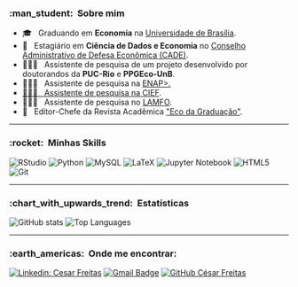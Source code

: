 <h3> :man_student: &nbsp;Sobre mim </h3>

- 🎓 &nbsp; Graduando em **Economia** na <a href="http://www.economia.unb.br/">Universidade de Brasília</a>.
- 💼 &nbsp; Estagiário em **Ciência de Dados e Economia** no <a href="https://www.gov.br/cade/pt-br/pagina-inicial">Conselho Administrativo de Defesa Econômica (CADE)</a>.
- 👨🏻‍💻 &nbsp; Assistente de pesquisa de um projeto desenvolvido por doutorandos da **PUC-Rio** e **PPGEco-UnB**.
- 👨🏻‍💻 &nbsp; Assistente de pesquisa na <a href="https://enap.gov.br/pt/">ENAP>.
- 👨🏻‍💻 &nbsp; Assistente de pesquisa na <a href="http://www.cief.unb.br/">CIEF</a>.
- 👨🏻‍💻 &nbsp; Assistente de pesquisa no <a href="http://www.lamfo.unb.br/">LAMFO</a>.
- 📓 &nbsp; Editor-Chefe da Revista Acadêmica <a href="http://www.ecodagraduacao.com.br/">"Eco da Graduação"</a>.

-----

<h3> :rocket: &nbsp;Minhas Skills </h3>

  ![RStudio](https://img.shields.io/badge/R-276DC3?style=for-the-badge&logo=r&logoColor=white)
  ![Python](https://img.shields.io/badge/python-3670A0?style=for-the-badge&logo=python&logoColor=ffdd54)
  ![MySQL](https://img.shields.io/badge/MySQL-005C84?style=for-the-badge&logo=mysql&logoColor=white)
  ![LaTeX](https://img.shields.io/badge/latex-%23008080.svg?style=for-the-badge&logo=latex&logoColor=white)
  ![Jupyter Notebook](https://img.shields.io/badge/jupyter-%23FA0F00.svg?style=for-the-badge&logo=jupyter&logoColor=white)
  ![HTML5](https://img.shields.io/badge/html5-%23E34F26.svg?style=for-the-badge&logo=html5&logoColor=white)
  ![Git](https://img.shields.io/badge/git-%23F05033.svg?style=for-the-badge&logo=git&logoColor=white)

-----

<h3> :chart_with_upwards_trend: &nbsp;Estatísticas </h3>

  ![GitHub stats](https://github-readme-stats.vercel.app/api?username=ocesarfreitas&hide=contribs,prs&count_private=true&show_icons=true&theme=dark&hide_border=true)
  ![Top Languages](https://github-readme-stats.vercel.app/api/top-langs/?username=ocesarfreitas&layout=compact&theme=dark&hide_border=true)

-----

<h3> :earth_americas: &nbsp;Onde me encontrar: </h3> 

[![Linkedin: Cesar Freitas](https://img.shields.io/badge/-cesarfreitasalbuquerque-blue?style=flat-square&logo=Linkedin&logoColor=white&link=https://www.linkedin.com/in/cesarfreitasalbuquerque/)](https://www.linkedin.com/in/cesarfreitasalbuquerque/)
[![Gmail Badge](https://img.shields.io/badge/-cesarfreitasalbuquerque@gmail.com-006bed?style=flat-square&logo=Gmail&logoColor=white&link=mailto:cesarfreitasalbuquerque@gmail.com)](mailto:cesarfreitasalbuquerque@gmail.com)
[![GitHub César Freitas]( https://img.shields.io/github/followers/ocesarfreitas?label=follow&style=social)](https://github.com/ocesarfreitas)

